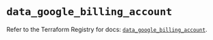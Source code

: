 # `data_google_billing_account`

Refer to the Terraform Registry for docs: [`data_google_billing_account`](https://registry.terraform.io/providers/hashicorp/google/6.34.0/docs/data-sources/billing_account).
